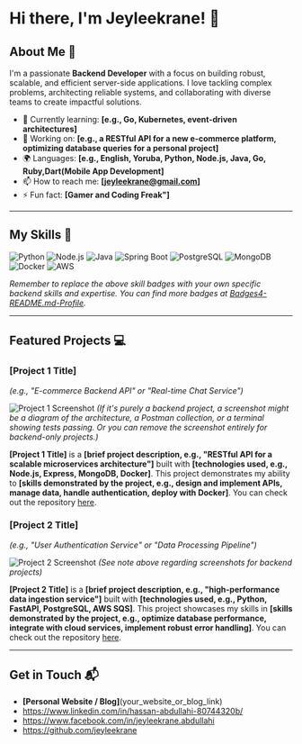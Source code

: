 # Hi there, I'm Jeyleekrane! 👋


## About Me 🚀

I'm a passionate **Backend Developer** with a focus on building robust, scalable, and efficient server-side applications. I love tackling complex problems, architecting reliable systems, and collaborating with diverse teams to create impactful solutions.

- 🌱 Currently learning: **[e.g., Go, Kubernetes, event-driven architectures]**
- 🔭 Working on: **[e.g., a RESTful API for a new e-commerce platform, optimizing database queries for a personal project]**
- 🌍 Languages: **[e.g., English, Yoruba, Python, Node.js, Java, Go, Ruby,Dart(Mobile App Development]**
- 📫 How to reach me: **[jeyleekrane@gmail.com]**
- ⚡ Fun fact: **[Gamer and Coding Freak"]**

---

## My Skills 🧠

![Python](https://img.shields.io/badge/-Python-3776AB?style=flat-square&logo=python&logoColor=white)
![Node.js](https://img.shields.io/badge/-Node.js-339933?style=flat-square&logo=node.js&logoColor=white)
![Java](https://img.shields.io/badge/-Java-007396?style=flat-square&logo=java&logoColor=white)
![Spring Boot](https://img.shields.io/badge/-Spring%20Boot-6DB33F?style=flat-square&logo=spring-boot&logoColor=white)
![PostgreSQL](https://img.shields.io/badge/-PostgreSQL-336791?style=flat-square&logo=postgresql&logoColor=white)
![MongoDB](https://img.shields.io/badge/-MongoDB-47A248?style=flat-square&logo=mongodb&logoColor=white)
![Docker](https://img.shields.io/badge/-Docker-2496ED?style=flat-square&logo=docker&logoColor=white)
![AWS](https://img.shields.io/badge/-AWS-232F3E?style=flat-square&logo=amazon-aws&logoColor=white)

*Remember to replace the above skill badges with your own specific backend skills and expertise. You can find more badges at [Badges4-README.md-Profile](https://github.com/alexandresanlim/Badges4-README.md-Profile).*

---

## Featured Projects 💻

### [Project 1 Title]
*(e.g., "E-commerce Backend API" or "Real-time Chat Service")*

![Project 1 Screenshot](project_1_screenshot_url)
*(If it's purely a backend project, a screenshot might be a diagram of the architecture, a Postman collection, or a terminal showing tests passing. Or you can remove the screenshot entirely for backend-only projects.)*

**[Project 1 Title]** is a **[brief project description, e.g., "RESTful API for a scalable microservices architecture"]** built with **[technologies used, e.g., Node.js, Express, MongoDB, Docker]**. This project demonstrates my ability to **[skills demonstrated by the project, e.g., design and implement APIs, manage data, handle authentication, deploy with Docker]**. You can check out the repository [here](project_1_repository_link).

### [Project 2 Title]
*(e.g., "User Authentication Service" or "Data Processing Pipeline")*

![Project 2 Screenshot](project_2_screenshot_url)
*(See note above regarding screenshots for backend projects)*

**[Project 2 Title]** is a **[brief project description, e.g., "high-performance data ingestion service"]** built with **[technologies used, e.g., Python, FastAPI, PostgreSQL, AWS SQS]**. This project showcases my skills in **[skills demonstrated by the project, e.g., optimize database performance, integrate with cloud services, implement robust error handling]**. You can check out the repository [here](project_2_repository_link).

---

## Get in Touch 📬

- **[Personal Website / Blog]**(your_website_or_blog_link)
- https://www.linkedin.com/in/hassan-abdullahi-80744320b/
- https://www.facebook.com/in/jeyleekrane.abdullahi
- https://github.com/jeyleekrane
